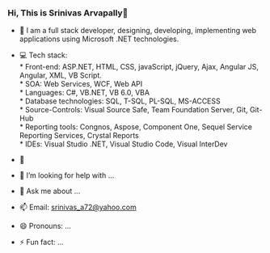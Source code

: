 ### Hi, This is Srinivas Arvapally👋

- 🔭 I am a full stack developer, designing, developing, implementing web applications using Microsoft .NET technologies. 
 
- :computer: Tech stack: <br />
         * Front-end: ASP.NET, HTML, CSS, javaScript, jQuery, Ajax, Angular JS, Angular, XML, VB Script. <br />
         * SOA: Web Services, WCF, Web API <br />
         * Languages: C#, VB.NET, VB 6.0, VBA <br />
         * Database technologies: SQL, T-SQL, PL-SQL, MS-ACCESS <br />
         * Source-Controls: Visual Source Safe, Team Foundation Server, Git, Git-Hub <br />
         * Reporting tools: Congnos, Aspose, Component One, Sequel Service Reporting Services, Crystal Reports <br />
         * IDEs: Visual Studio .NET, Visual Studio Code, Visual InterDev <br />
- 👯 
- 🤔 I’m looking for help with ...
- 💬 Ask me about ...
- 📫 Email: srinivas_a72@yahoo.com 
- 😄 Pronouns: ...
- ⚡ Fun fact: ...



